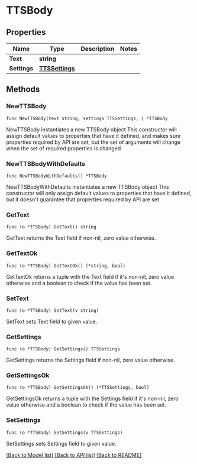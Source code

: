 # TTSBody

## Properties

Name | Type | Description | Notes
------------ | ------------- | ------------- | -------------
**Text** | **string** |  | 
**Settings** | [**TTSSettings**](TTSSettings.md) |  | 

## Methods

### NewTTSBody

`func NewTTSBody(text string, settings TTSSettings, ) *TTSBody`

NewTTSBody instantiates a new TTSBody object
This constructor will assign default values to properties that have it defined,
and makes sure properties required by API are set, but the set of arguments
will change when the set of required properties is changed

### NewTTSBodyWithDefaults

`func NewTTSBodyWithDefaults() *TTSBody`

NewTTSBodyWithDefaults instantiates a new TTSBody object
This constructor will only assign default values to properties that have it defined,
but it doesn't guarantee that properties required by API are set

### GetText

`func (o *TTSBody) GetText() string`

GetText returns the Text field if non-nil, zero value otherwise.

### GetTextOk

`func (o *TTSBody) GetTextOk() (*string, bool)`

GetTextOk returns a tuple with the Text field if it's non-nil, zero value otherwise
and a boolean to check if the value has been set.

### SetText

`func (o *TTSBody) SetText(v string)`

SetText sets Text field to given value.


### GetSettings

`func (o *TTSBody) GetSettings() TTSSettings`

GetSettings returns the Settings field if non-nil, zero value otherwise.

### GetSettingsOk

`func (o *TTSBody) GetSettingsOk() (*TTSSettings, bool)`

GetSettingsOk returns a tuple with the Settings field if it's non-nil, zero value otherwise
and a boolean to check if the value has been set.

### SetSettings

`func (o *TTSBody) SetSettings(v TTSSettings)`

SetSettings sets Settings field to given value.



[[Back to Model list]](../README.md#documentation-for-models) [[Back to API list]](../README.md#documentation-for-api-endpoints) [[Back to README]](../README.md)


